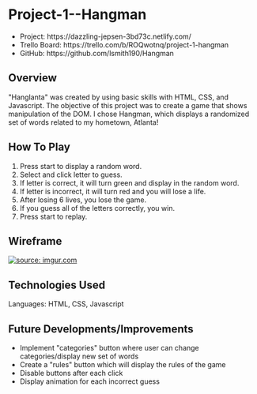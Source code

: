 # Project-1--Hangman

<ul>
<li>Project: https://dazzling-jepsen-3bd73c.netlify.com/</li>
<li>Trello Board: https://trello.com/b/ROQwotnq/project-1-hangman</li>
<li>GitHub: https://github.com/lsmith190/Hangman</li>
</ul>

## Overview
"Hanglanta" was created by using basic skills with HTML, CSS, and Javascript. The objective of this project was to create a game that shows manipulation of the DOM. I chose Hangman, which displays a randomized set of words related to my hometown, Atlanta! 

## How To Play
1. Press start to display a random word.
2. Select and click letter to guess. 
3. If letter is correct, it will turn green and display in the random word.
4. If letter is incorrect, it will turn red and you will lose a life.
5. After losing 6 lives, you lose the game.
6. If you guess all of the letters correctly, you win.
7. Press start to replay. 

## Wireframe
<a href="https://imgur.com/iLf2DQT"><img src="https://i.imgur.com/iLf2DQT.jpg?1" title="source: imgur.com" /></a>

## Technologies Used
Languages: HTML, CSS, Javascript

## Future Developments/Improvements
<ul>
<li>Implement "categories" button where user can change categories/display new set of words</li>
<li>Create a "rules" button which will display the rules of the game</li>
<li>Disable buttons after each click</li>
<li>Display animation for each incorrect guess</li>
</ul>
      

